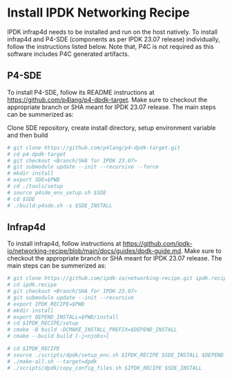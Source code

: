 # Install IPDK Networking Recipe
IPDK infrap4d needs to be installed and run on the host natively. To install
infrap4d and P4-SDE (components as per IPDK 23.07 release) individually, follow
the instructions listed below. Note that, P4C is not required as this software
includes P4C generated artifacts.
 
## P4-SDE
  To install P4-SDE, follow its README instructions at
  https://github.com/p4lang/p4-dpdk-target. Make sure to checkout the appropriate
  branch or SHA meant for IPDK 23.07 release. The main steps can be summerized as:

  Clone SDE repository, create install directory, setup environment variable and
  then build
  ```bash
  # git clone https://github.com/p4lang/p4-dpdk-target.git
  # cd p4-dpdk-target
  # git checkout <Branch/SHA for IPDK 23.07>
  # git submodule update --init --recursive --force
  # mkdir install
  # export SDE=$PWD
  # cd ./tools/setup
  # source p4sde_env_setup.sh $SDE
  # cd $SDE
  # ./build-p4sde.sh -s $SDE_INSTALL
  ```

## Infrap4d
  To install infrap4d, follow instructions at
  https://github.com/ipdk-io/networking-recipe/blob/main/docs/guides/dpdk-guide.md.
  Make sure to checkout the appropriate
  branch or SHA meant for IPDK 23.07 release. The main steps can be summerized as:
  ```bash
  # git clone https://github.com/ipdk-io/networking-recipe.git ipdk.recipe
  # cd ipdk.recipe
  # git checkout <Branch/SHA for IPDK 23.07>
  # git submodule update --init --recursive
  # export IPDK_RECIPE=$PWD
  # mkdir install
  # export DEPEND_INSTALL=$PWD/install
  # cd $IPDK_RECIPE/setup
  # cmake -B build -DCMAKE_INSTALL_PREFIX=$DEPEND_INSTALL
  # cmake --build build [-j<njobs>]

  # cd $IPDK_RECIPE
  # source ./scripts/dpdk/setup_env.sh $IPDK_RECIPE $SDE_INSTALL $DEPEND_INSTALL
  # ./make-all.sh --target=dpdk
  # ./scripts/dpdk/copy_config_files.sh $IPDK_RECIPE $SDE_INSTALL
  ```
